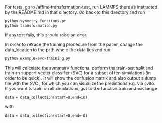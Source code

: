 For tests, go to /affine-transformation-test, run LAMMPS there as instructed by the README.md in that directory. Go back to this directory and run
```html
python symmetry_functions.py 
python transformation.py
```
If any test fails, this should raise an error. 

In order to retrace the training procedure from the paper, change the data_location to the path where the data lies and run
```html
python example-svc-training.py
```
This will calculate the symmetry functions, perform the train-test split and train an support vector classifier (SVC) for a subset of ten simulations (in order to be quick). It will show the confusion matrix and also output a dump file with the SVC , for which 
you can visualize the predictions e.g. via ovito. If you want to train on all simulations, got to the function train and exchange
```html
data = data_collection(start=0,end=10)
```
with
```html
data = data_collection(start=0,end=-0)
```
